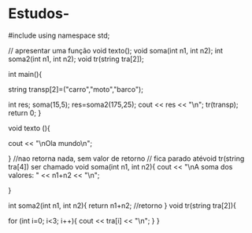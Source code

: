 # Estudos-

#include <iostream>
using namespace std;

// apresentar uma função
void texto();
void soma(int n1, int n2);
int soma2(int n1, int n2);
void tr(string tra[2]);

int main(){

string transp[2]=("carro","moto","barco");

int res;
soma(15,5);
res=soma2(175,25);
cout << res << "\n";
tr(transp);
return 0;
}


void texto (){

cout << "\nOla mundo\n";

}
//nao retorna nada, sem valor de retorno
// fica parado atévoid tr(string tra[4]) ser chamado
void soma(int n1, int n2){
   cout << "\nA soma dos valores: " << n1+n2 << "\n";

}

int soma2(int n1, int n2){
return n1+n2;
//retorno
}
void tr(string tra[2]){

for (int i=0; i<3; i++){
    cout << tra[i] << "\n";
    }
}
